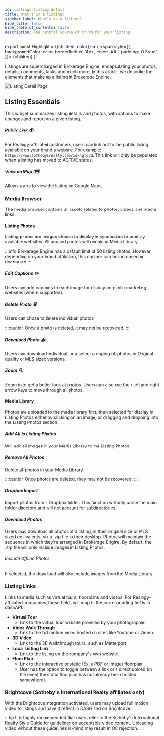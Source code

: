 ```yaml
---
id: listings-listing-detail
title: What's in a listing?
sidebar_label: What's in a listing?
hide_title: false
hide_table_of_contents: false
description: The central source of truth for your listing.
---
```

export const Highlight = ({children, color}) => (
  <span
    style={{
      backgroundColor: color,
      borderRadius: '4px',
      color: '#fff',
      padding: '0.3rem',
    }}>
    {children}
  </span>
);

Listings are supercharged in Brokerage Engine, encapsulating your photos, details, documents, tasks and much more. In this article, we describe the elements that make up a listing in Brokerage Engine.

![Listing Detail Page](/docs/listings-listing-detail.gif)

## Listing Essentials
This widget summarizes listing details and photos, with options to make changes and report on a given listing.

##### Public Link 🌎
For Realogy-affiliated customers, users can link out to the public listing available on your brand's website. For example: `https://www.sothebysrealty.com/id/4gtq3d`. This link will only be populated when a listing has moved to <Highlight color="#16D39A">ACTIVE</Highlight> status.

##### View on Map 🗺️
Allows users to view the listing on Google Maps.

### Media Browser
The media browser contains all assets related to photos, videos and media links.

#### Listing Photos
Listing photos are images chosen to display in syndication to publicly available websites. All unused photos will remain in Media Library.

:::info
Brokerage Engine has a default limit of 50 listing photos. However, depending on your brand affiliation, this number can be increased or decreased.
:::

##### Edit Captions ✏️
Users can add captions to each image for display on public marketing websites (where supported).

##### Delete Photo 🗑️
Users can chose to delete individual photos.

:::caution
Once a photo is deleted, it may not be recovered.
:::

##### Download Photo 📥
Users can download individual, or a select grouping of, photos in Original quality or MLS sized versions.

##### Zoom 🔍
Zoom in to get a better look at photos. Users can also use their left and right arrow keys to move through all photos.

#### Media Library
Photos are uploaded to the media library first, then selected for display in Listing Photos either by clicking on an image, or dragging and dropping into the Listing Photos section.

##### Add All to Listing Photos
Will add all images in your Media Library to the Listing Photos.

##### Remove All Photos
Delete all photos in your Media Library.

:::caution
Once photos are deleted, they may not be recovered.
:::

##### Dropbox Import
Import photos from a Dropbox folder. This function will only parse the main folder directory and will not account for subdirectories.

##### Download Photos
Users may download all photos of a listing, in their original size or MLS sized equivalents, via a .zip file to their desktop. Photos will maintain the sequence in which they're arranged in Brokerage Engine. By default, the .zip file will only include images in Listing Photos.

###### Include Offline Photos
If selected, the download will also include images from the Media Library.

### Listing Links
Links to media such as virtual tours, floorplans and videos. For Realogy-affiliated companies, these fields will map to the corresponding fields in dashAPI.
- **Virtual Tour**
  - Link to the virtual tour website provided by your photographer.
- **Video Walk Through**
  - Link to the full motion video hosted on sites like Youtube or Vimeo.
- **3D Video**
  - Link to the 3D walkthrough tours, such as Matterport.
- **Local Listing Link**
  - Link to the listing on the company's own website.
- **Floor Plan**
  - Link to the interactive or static (Ex. a PDF or image) floorplan.
  - User has the option to toggle between a link or a direct upload (in the event the static floorplan has not already been hosted somewhere).

### Brightcove (Sotheby's International Realty affiliates only)
With the Brightcove integration activated, users may upload full motion video to listings and have it reflect in DASH and on Brightcove.

:::tip
It is highly recommended that users refer to the Sotheby's International Realty Style Guide for guidelines on acceptable video content. Uploading video without these guidelines in-mind may result in QC rejection.
:::